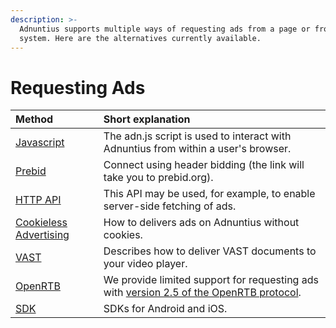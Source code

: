 ```yaml
---
description: >-
  Adnuntius supports multiple ways of requesting ads from a page or from another
  system. Here are the alternatives currently available.
---
```


# Requesting Ads

| Method | Short explanation |
| :--- | :--- |
| [Javascript](intro/) | The adn.js script is used to interact with Adnuntius from within a user's browser. |
| [Prebid](https://docs.prebid.org/dev-docs/bidders.html#adnuntius) | Connect using header bidding \(the link will take you to prebid.org\). |
| [HTTP API](http-api.md) | This API may be used, for example, to enable server-side fetching of ads. |
| [Cookieless Advertising](cookieless-advertising) | How to delivers ads on Adnuntius without cookies. |
| [VAST](vast-2.0.md) | Describes how to deliver VAST documents to your video player. |
| [OpenRTB](open-rtb.md) | We provide limited support for requesting ads with [version 2.5 of the OpenRTB protocol](https://www.iab.com/wp-content/uploads/2016/03/OpenRTB-API-Specification-Version-2-5-FINAL.pdf). |
| [SDK](https://github.com/Adnuntius) | SDKs for Android and iOS.  |

